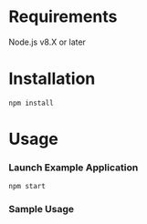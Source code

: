 # Requirements

Node.js v8.X or later

# Installation

`npm install`

# Usage

### Launch Example Application

`npm start`

### Sample Usage
